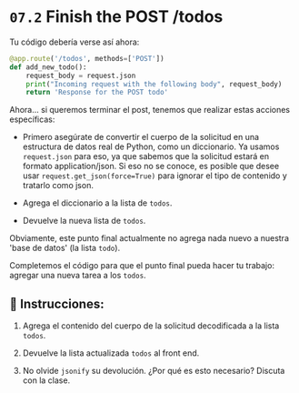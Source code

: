 # `07.2` Finish the POST /todos

Tu código debería verse así ahora:

```python
@app.route('/todos', methods=['POST'])
def add_new_todo():
    request_body = request.json
    print("Incoming request with the following body", request_body)
    return 'Response for the POST todo'
```

Ahora... si queremos terminar el post, tenemos que realizar estas acciones específicas:

+ Primero asegúrate de convertir el cuerpo de la solicitud en una estructura de datos real de Python, como un diccionario. Ya usamos `request.json` para eso, ya que sabemos que la solicitud estará en formato application/json. Si eso no se conoce, es posible que desee usar `request.get_json(force=True)` para ignorar el tipo de contenido y tratarlo como json.

+ Agrega el diccionario a la lista de `todos`.

+ Devuelve la nueva lista de `todos`.

Obviamente, este punto final actualmente no agrega nada nuevo a nuestra 'base de datos' (la lista `todo`).

Completemos el código para que el punto final pueda hacer tu trabajo: agregar una nueva tarea a los `todos`.

## 📝 Instrucciones:

1. Agrega el contenido del cuerpo de la solicitud decodificada a la lista `todos`.

2. Devuelve la lista actualizada `todos` al front end.

3. No olvide `jsonify` su devolución. ¿Por qué es esto necesario? Discuta con la clase.
